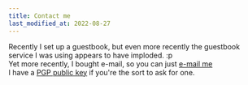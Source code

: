```yaml
---
title: Contact me
last_modified_at: 2022-08-27
---
```

Recently I set up a guestbook, but even more recently the guestbook service I was using appears to have imploded. :p  
Yet more recently, I bought e-mail, so you can just [e-mail me](mailto:viatrix-2@purelymail.com)  
I have a [PGP public key](/public-key.asc) if you're the sort to ask for one.
